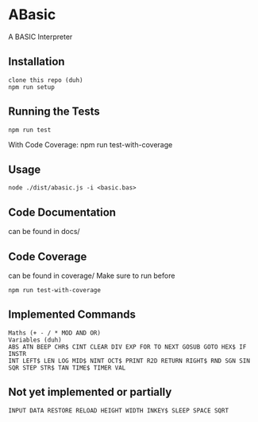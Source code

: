 # ABasic
A BASIC Interpreter

## Installation
    clone this repo (duh)
    npm run setup
## Running the Tests
    npm run test
With Code Coverage:
    npm run test-with-coverage
## Usage
    node ./dist/abasic.js -i <basic.bas>

## Code Documentation
can be found in docs/

## Code Coverage
can be found in coverage/
Make sure to run before

`npm run test-with-coverage`

## Implemented Commands
    Maths (+ - / * MOD AND OR)
    Variables (duh)
    ABS ATN BEEP CHR$ CINT CLEAR DIV EXP FOR TO NEXT GOSUB GOTO HEX$ IF INSTR
    INT LEFT$ LEN LOG MID$ NINT OCT$ PRINT R2D RETURN RIGHT$ RND SGN SIN
    SQR STEP STR$ TAN TIME$ TIMER VAL

## Not yet implemented or partially
    INPUT DATA RESTORE RELOAD HEIGHT WIDTH INKEY$ SLEEP SPACE SQRT